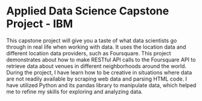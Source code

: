 # Applied Data Science Capstone Project - IBM

This capstone project will give you a taste of what data scientists go through in real life when working with data. It uses the location data and different location data providers, such as Foursquare. This project demonstrates about how to make RESTful API calls to the Foursquare API to retrieve data about venues in different neighborhoods around the world. During the project, I have learn how to be creative in situations where data are not readily available by scraping web data and parsing HTML code. I have utilized Python and its pandas library to manipulate data, which helped me to refine my skills for exploring and analyzing data.
